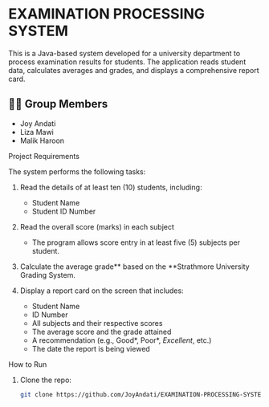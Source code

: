 # EXAMINATION PROCESSING SYSTEM

This is a Java-based system developed for a university department to process examination results for students.
The application reads student data, calculates averages and grades, and displays a comprehensive report card.



## 👨‍💻 Group Members
- Joy Andati  
- Liza Mawi
- Malik Haroon


Project Requirements

The system performs the following tasks:

1. Read the details of at least ten (10) students, including:
   - Student Name
   - Student ID Number

2. Read the overall score (marks) in each subject
   - The program allows score entry in at least five (5) subjects per student.

3. Calculate the average grade** based on the **Strathmore University Grading System.

4. Display a report card on the screen that includes:
   - Student Name
   - ID Number
   - All subjects and their respective scores
   - The average score and the grade attained
   - A recommendation (e.g., Good*, Poor*, *Excellent*, etc.)
   - The date the report is being viewed

How to Run
1. Clone the repo:
   ```bash
   git clone https://github.com/JoyAndati/EXAMINATION-PROCESSING-SYSTEM.git
